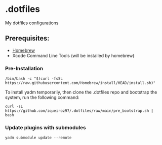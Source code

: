 # .dotfiles
My dotfiles configurations

## Prerequisites:

- [Homebrew](https://brew.sh/)
- Xcode Command Line Tools (will be installed by homebrew)

### Pre-Installation
```shell
/bin/bash -c "$(curl -fsSL https://raw.githubusercontent.com/Homebrew/install/HEAD/install.sh)"
```

To install yadm temporarily, then clone the .dotfiles repo and bootstrap the system, run the following command:

<!-- TO-DO
: Create the bootstrap script -->

```shell
curl -sL https://github.com/iqueiroz97/.dotfiles/raw/main/pre_bootstrap.sh | bash
```

### Update plugins with submodules

<!-- TO-DO
: Understand this command -->

```shell
yadm submodule update --remote
````
